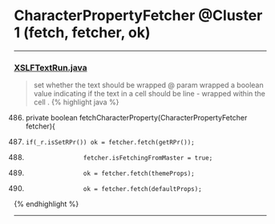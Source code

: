 # CharacterPropertyFetcher @Cluster 1 (fetch, fetcher, ok)

***

### [XSLFTextRun.java](https://searchcode.com/codesearch/view/97406808/)
> set whether the text should be wrapped @ param wrapped a boolean value indicating if the text in a cell should be line - wrapped within the cell . 
{% highlight java %}
486. private boolean fetchCharacterProperty(CharacterPropertyFetcher fetcher){
489.     if(_r.isSetRPr()) ok = fetcher.fetch(getRPr());
501.                     fetcher.isFetchingFromMaster = true;
502.                     ok = fetcher.fetch(themeProps);
509.                     ok = fetcher.fetch(defaultProps);
{% endhighlight %}

***

